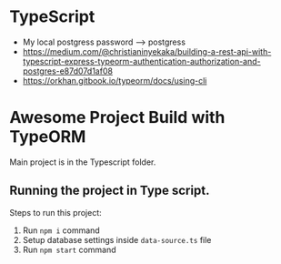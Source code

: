 # TypeScript

- My local postgress password --> postgress
- https://medium.com/@christianinyekaka/building-a-rest-api-with-typescript-express-typeorm-authentication-authorization-and-postgres-e87d07d1af08
- https://orkhan.gitbook.io/typeorm/docs/using-cli

# Awesome Project Build with TypeORM

Main project is in the Typescript folder.

## Running the project in Type script.

Steps to run this project:

1. Run `npm i` command
2. Setup database settings inside `data-source.ts` file
3. Run `npm start` command

